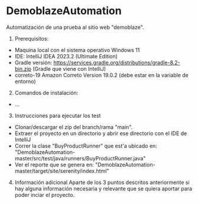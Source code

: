 # DemoblazeAutomation
Automatización de una prueba al sitio web "demoblaze".

1. Prerequisitos:

  - Maquina local con el sistema operativo Windows 11
  - IDE: IntelliJ IDEA 2023.2 (Ultimate Edition)
  - Gradle versión: https://services.gradle.org/distributions/gradle-8.2-bin.zip (Gradle que viene con IntelliJ)
  - correto-19 Amazon Correto Version 19.0.2 (debe estar en la variable de entorno)

2. Comandos de instalación:

  - ...

3. Instrucciones para ejecutar los test

  - Clonar/descargar el zip del branch/rama "main".
  - Extraer el proyecto en un directorio y abrir ese directorio con el IDE de IntelliJ
  - Correr la clase "BuyProductRunner" que est'a ubicado en: "DemoblazeAutomation-master/src/test/java/runners/BuyProductRunner.java"
  - Ver el reporte que se genera en: "DemoblazeAutomation-master/target/site/serenity/index.html"

4. Información adicional Aparte de los 3 puntos descritos anteriormente si hay alguna información necesaria y relevante que se quiera aportar para poder inciar el proyecto.
